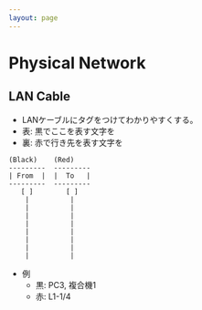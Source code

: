 ```yaml
---
layout: page
---
```


# Physical Network

## LAN Cable

* LANケーブルにタグをつけてわかりやすくする。
* 表: 黒でここを表す文字を
* 裏: 赤で行き先を表す文字を

```
(Black)    (Red)
---------  ---------
| From  |  |  To   |
---------  ---------
   [ ]        [ ]
    |          |
    |          |
    |          |
    |          |
    |          |
    |          |
    |          |
    |          |
```

* 例
    * 黒: PC3, 複合機1 
    * 赤: L1-1/4
